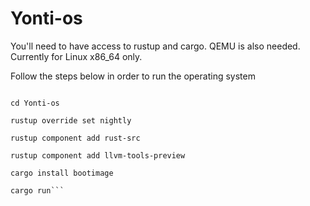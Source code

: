 # Yonti-os

You'll need to have access to rustup and cargo. QEMU is also needed. Currently for Linux x86_64 only.

Follow the steps below in order to run the operating system

```git clone https://github.com/yonatan895/Yonti-os

cd Yonti-os

rustup override set nightly

rustup component add rust-src

rustup component add llvm-tools-preview

cargo install bootimage

cargo run```
